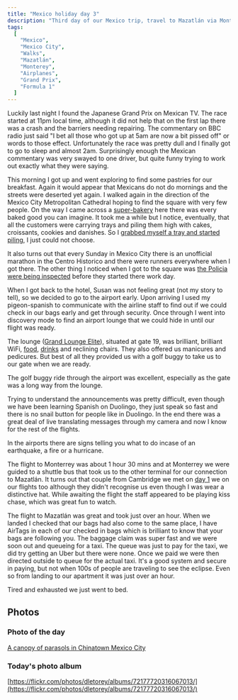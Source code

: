 ```yaml
---
title: "Mexico holiday day 3"
description: "Third day of our Mexico trip, travel to Mazatlán via Monterey"
tags:
  [
    "Mexico",
    "Mexico City",
    "Walks",
    "Mazatlán",
    "Monterey",
    "Airplanes",
    "Grand Prix",
    "Formula 1"
  ]
---
```


Luckily last night I found the Japanese Grand Prix on Mexican TV. The race started at 11pm local time, although it did not help that on the first lap there was a crash and the barriers needing repairing. The commentary on BBC radio just said "I bet all those who got up at 5am are now a bit pissed off" or words to those effect. Unfortunately the race was pretty dull and I finally got to go to sleep and almost 2am. Surprisingly enough the Mexican commentary was very swayed to one driver, but quite funny trying to work out exactly what they were saying.

This morning I got up and went exploring to find some pastries for our breakfast. Again it would appear that Mexicans do not do mornings and the streets were deserted yet again. I walked again in the direction of the Mexico City Metropolitan Cathedral hoping to find the square with very few people. On the way I came across a [super-bakery](https://flickr.com/photos/dletorey/53638574895/in/album-72177720316067013/) here there was every baked good you can imagine. It took me a while but I notice, eventually, that all the customers were carrying trays and piling them high with cakes, croissants, cookies and danishes. So I [grabbed myself a tray and started piling](https://flickr.com/photos/dletorey/53638456394/in/album-72177720316067013/), I just could not choose.

It also turns out that every Sunday in Mexico City there is an unofficial marathon in the Centro Historico and there were runners everywhere when I got there. The other thing I noticed when I got to the square was [the Policia were being inspected](https://flickr.com/photos/dletorey/53638575660/in/album-72177720316067013/) before they started there work day.

When I got back to the hotel, Susan was not feeling great (not my story to tell), so we decided to go to the airport early. Upon arriving I used my pigeon-spanish to communicate with the airline staff to find out if we could check in our bags early and get through security. Once through I went into discovery mode to find an airport lounge that we could hide in until our flight was ready.

The lounge ([Grand Lounge Elite](https://thegrandloungeelite.com.mx/)), situated at gate 19, was brilliant, brilliant WiFi, [food](https://flickr.com/photos/dletorey/53638398713/in/album-72177720316067013/), [drinks](https://flickr.com/photos/dletorey/53637297652/in/album-72177720316067013/) and reclining chairs. They also offered us manicures and pedicures. But best of all they provided us with a golf buggy to take us to our gate when we are ready.

The golf buggy ride through the airport was excellent, especially as the gate was a long way from the lounge.

Trying to understand the announcements was pretty difficult, even though we have been learning Spanish on Duolingo, they just speak so fast and there is no snail button for people like in Duolingo. In the end there was a great deal of live translating messages through my camera and now I know for the rest of the flights.

In the airports there are signs telling you what to do incase of an earthquake, a fire or a hurricane.

The flight to Monterrey was about 1 hour 30 mins and at Monterrey we were guided to a shuttle bus that took us to the other terminal for our connection to Mazatlán. It turns out that couple from Cambridge we met on [day 1](/leets/mexico-day-1) we on our flights too although they didn't recognise us even though I was wear a distinctive hat. While awaiting the flight the staff appeared to be playing kiss chase, which was great fun to watch.

The flight to Mazatlán was great and took just over an hour. When we landed I checked that our bags had also come to the same place, I have AirTags in each of our checked in bags which is brilliant to know that your bags are following you. The baggage claim was super fast and we were soon out and queueing for a taxi. The queue was just to pay for the taxi, we did try getting an Uber but there were none. Once we paid we were then directed outside to queue for the actual taxi. It's a good system and secure in paying, but not when 100s of people are traveling to see the eclipse. Even so from landing to our apartment it was just over an hour.

Tired and exhausted we just went to bed.

## Photos

### Photo of the day

[A canopy of parasols in Chinatown Mexico City](https://flickr.com/photos/dletorey/53638337203/in/album-72177720316067013/)

### Today's photo album

[https://flickr.com/photos/dletorey/albums/72177720316067013/](https://flickr.com/photos/dletorey/albums/72177720316067013/)

